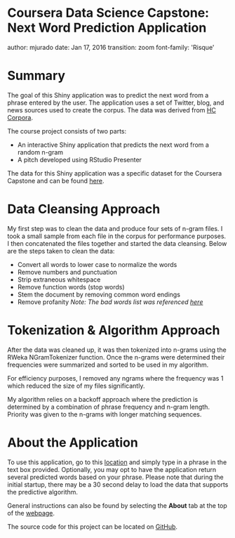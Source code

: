 Coursera Data Science Capstone: Next Word Prediction Application 
========================================================
author: mjurado
date: Jan 17, 2016
transition: zoom
font-family: 'Risque'

Summary
========================================================

The goal of this Shiny application was to predict the next word from a phrase entered by the user. The application uses a set of Twitter, blog, and news sources used to create the corpus. The data was derived from [HC Corpora](http://www.corpora.heliohost.org). 

The course project consists of two parts:

- An interactive Shiny application that predicts the next word from a random n-gram
- A pitch developed using RStudio Presenter 

The data for this Shiny application was a specific dataset for the Coursera Capstone and can be found [here](https://d396qusza40orc.cloudfront.net/dsscapstone/dataset/Coursera-SwiftKey.zip).



Data Cleansing Approach
========================================================
My first step was to clean the data and produce four sets of n-gram files.
I took a small sample from each file in the corpus for performance purposes. I then concatenated the files together and started the data cleansing.
Below are the steps taken to clean the data:

- Convert all words to lower case to normalize the words 
- Remove numbers and punctuation 
- Strip extraneous whitespace 
- Remove function words (stop words) 
- Stem the document by removing common word endings 
- Remove profanity 
*Note:  The bad words list was referenced [here](http://raw.githubusercontent.com/shutterstock/List-of-Dirty-Naughty-Obscene-and-Otherwise-Bad-Words/master/en)*



Tokenization & Algorithm Approach
========================================================

After the data was cleaned up, it was then tokenized into n-grams using the RWeka NGramTokenizer function.  Once the n-grams were determined their frequencies were summarized and sorted to be used in my algorithm.  

For efficiency purposes, I removed any ngrams where the frequency was 1 which reduced the size of my files significantly.

My algorithm relies on a backoff approach where the prediction is determined by a combination of phrase frequency and n-gram length.  Priority was given to the n-grams with longer matching sequences.

About the Application
========================================================

To use this application, go to this [location](https://mjurado.shinyapps.io/Capstone_MJ/) and simply type in a phrase in the text box provided.  Optionally, you may opt to have the application return several predicted words based on your phrase.  Please note that during the initial startup, there may be a 30 second delay to load the data that supports the predictive algorithm.

General instructions can also be found by selecting the __About__ tab at the top of the [webpage](https://mjurado.shinyapps.io/Capstone_MJ/).

The source code for this project can be located on [GitHub](https://github.com/juradom/Capstone_MJ).


